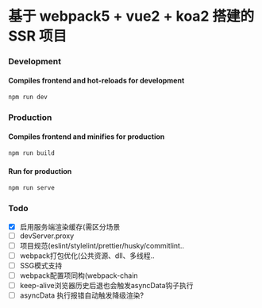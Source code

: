 # 基于 webpack5 + vue2 + koa2 搭建的 SSR 项目

### Development

#### Compiles frontend and hot-reloads for development
```sh
npm run dev
```

### Production

#### Compiles frontend and minifies for production
```sh
npm run build
```

#### Run for production

```sh
npm run serve
```

### Todo
- [x] 启用服务端渲染缓存(需区分场景
- [ ] devServer.proxy
- [ ] 项目规范(eslint/stylelint/prettier/husky/commitlint..
- [ ] webpack打包优化(公共资源、dll、多线程..
- [ ] SSG模式支持
- [ ] webpack配置项同构(webpack-chain
- [ ] keep-alive浏览器历史后退也会触发asyncData钩子执行
- [ ] asyncData 执行报错自动触发降级渲染?
